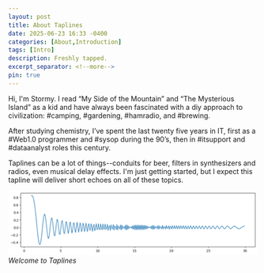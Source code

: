 ```yaml
---
layout: post
title: About Taplines
date: 2025-06-23 16:33 -0400
categories: [About,Introduction]
tags: [Intro]
description: Freshly tapped.
excerpt_separator: <!--more-->
pin: true
---
```

Hi, I'm Stormy. I read “My Side of the Mountain” and “The Mysterious Island” as a kid and have always been fascinated with a diy approach to civilization: #camping, #gardening, #hamradio, and #brewing.
<!--more-->

After studying chemistry, I’ve spent the last twenty five years in IT, first as a #Web1.0 programmer and #sysop during the 90’s, then in #itsupport and #dataanalyst roles this century. 

Taplines can be a lot of things--conduits for beer, filters in synthesizers and radios, even musical delay effects. I'm just getting started, but I expect this tapline will deliver short echoes on all of these topics.

![Graphic: A graph representing a dampened oscillator described by (x, sin x^2 * 1/x)](/assets/tapline-1.png)
_Welcome to Taplines_